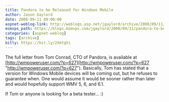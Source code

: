 ```yaml
---
title: Pandora to be Released for Windows Mobile
author: Jason Gaylord
date: 2008-09-11 09:00:00
aspnet-weblog-link: http://weblogs.asp.net/jgaylord/archive/2008/09/11/pandora-to-be-released-for-windows-mobile.aspx
msmvps_path: https://blogs.msmvps.com/jgaylord/2008/09/11/pandora-to-be-released-for-windows-mobile/
categories: [aspnet-weblog]
tags: [archive]
bitly: https://bit.ly/2XmtgVi
---
```


The full letter from Tom Conrad, CTO of Pandora, is available at [http://wmpoweruser.com/?p=627](http://wmpoweruser.com/?p=627 "http://wmpoweruser.com/?p=627"). Basically, Tom has stated that a version for Windows Mobile devices will be coming out, but he refuses to guarantee when. One would assume it would be sooner rather than later and would hopefully support WMV 5, 6, and 6.1.

If Tom or anyone is looking for a beta tester... :)